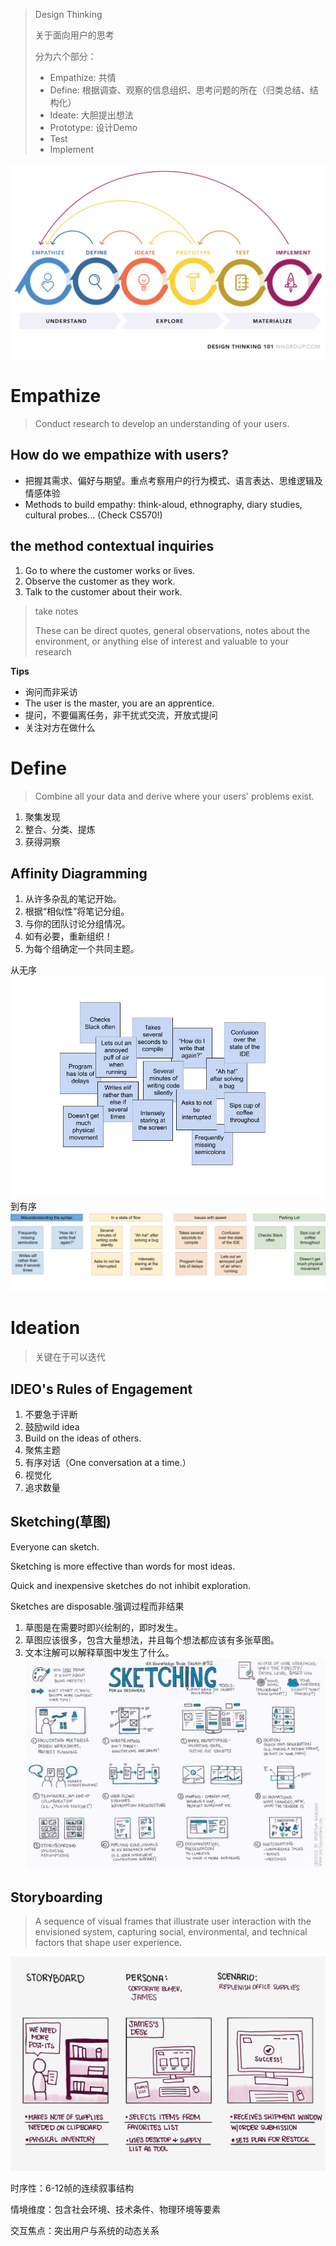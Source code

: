 
> Design Thinking
> 
> 关于面向用户的思考
> 
> 分为六个部分：
> 
> - Empathize: 共情
> - Define: 根据调查、观察的信息组织、思考问题的所在（归类总结、结构化）
> - Ideate: 大胆提出想法
> - Prototype: 设计Demo
> - Test
> - Implement

![alt text](image.png)

# Empathize

> Conduct research to develop an understanding of your users.
> 

## How do we empathize with users?


- 把握其需求、偏好与期望。重点考察用户的行为模式、语言表达、思维逻辑及情感体验
- Methods to build empathy: think-aloud, ethnography, diary studies, cultural probes... (Check CS570!)


## the method contextual inquiries

1. Go to where the customer works or lives.
2. Observe the customer as they work.
3. Talk to the customer about their work.

> take notes
>
> These can be direct quotes, general observations, notes about the environment, or anything else of interest and valuable to your research

**Tips**
- 询问而非采访
- The user is the master, you are an apprentice.
- 提问，不要偏离任务，非干扰式交流，开放式提问
- 关注对方在做什么


# Define

> Combine all your data and derive where your users' problems exist.

1. 聚集发现
2. 整合、分类、提炼
3. 获得洞察

## Affinity Diagramming

1. 从许多杂乱的笔记开始。
2. 根据“相似性”将笔记分组。
3. 与你的团队讨论分组情况。
4. 如有必要，重新组织！
5. 为每个组确定一个共同主题。

从无序
![alt text](image-1.png)
到有序
![alt text](image-2.png)


# Ideation

> 关键在于可以迭代


## IDEO's Rules of Engagement

1. 不要急于评断
2. 鼓励wild idea
3. Build on the ideas of others.
4. 聚焦主题
5. 有序对话（One conversation at a time.）
6. 视觉化
7. 追求数量

## Sketching(草图)
Everyone can sketch.

Sketching is more effective than words for most ideas.

Quick and inexpensive sketches do not inhibit exploration.

Sketches are disposable.强调过程而非结果

1. 草图是在需要时即兴绘制的，即时发生。
2. 草图应该很多，包含大量想法，并且每个想法都应该有多张草图。
3. 文本注解可以解释草图中发生了什么。
![alt text](image-3.png)


## Storyboarding

> A sequence of visual frames that illustrate user interaction with the envisioned system, capturing social, environmental, and technical factors that shape user experience.

![alt text](image-4.png)

时序性：6-12帧的连续叙事结构

情境维度：包含社会环境、技术条件、物理环境等要素

交互焦点：突出用户与系统的动态关系




